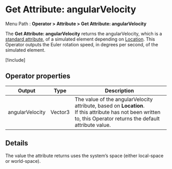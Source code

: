# Get Attribute: angularVelocity

Menu Path : **Operator > Attribute > Get Attribute: angularVelocity**

The **Get Attribute: angularVelocity** returns the angularVelocity, which is a [standard attribute](Reference-Attributes.md), of a simulated element depending on [Location](Attributes.md#attribute-locations). This Operator outputs the Euler rotation speed, in degrees per second, of the simulated element.

[!include[](Snippets/Operator-GetAttributeOperatorSettings.md)]

## Operator properties

| **Output**      | **Type** | **Description**                                              |
| --------------- | -------- | ------------------------------------------------------------ |
| angularVelocity | Vector3  | The value of the angularVelocity attribute, based on **Location**.<br/>If this attribute has not been written to, this Operator returns the default attribute value. |

## Details

The value the attribute returns uses the system’s space (either local-space or world-space).
